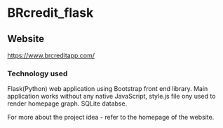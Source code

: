 # BRcredit_flask

## Website

https://www.brcreditapp.com/

### Technology used

Flask(Python) web application using Bootstrap front end library. Main application works without any native JavaScript, style.js file ony used to render homepage graph. SQLite databse. 

For more about the project idea - refer to the homepage of the website. 
